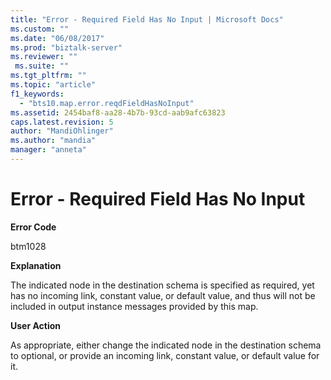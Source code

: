 ```yaml
---
title: "Error - Required Field Has No Input | Microsoft Docs"
ms.custom: ""
ms.date: "06/08/2017"
ms.prod: "biztalk-server"
ms.reviewer: ""
 ms.suite: ""
ms.tgt_pltfrm: ""
ms.topic: "article"
f1_keywords: 
  - "bts10.map.error.reqdFieldHasNoInput"
ms.assetid: 2454baf8-aa28-4b7b-93cd-aab9afc63823
caps.latest.revision: 5
author: "MandiOhlinger"
ms.author: "mandia"
manager: "anneta"
---
```

# Error - Required Field Has No Input
**Error Code**  
  
 btm1028  
  
 **Explanation**  
  
 The indicated node in the destination schema is specified as required, yet has no incoming link, constant value, or default value, and thus will not be included in output instance messages provided by this map.  
  
 **User Action**  
  
 As appropriate, either change the indicated node in the destination schema to optional, or provide an incoming link, constant value, or default value for it.